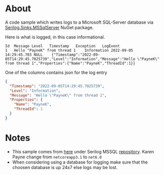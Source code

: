 ﻿# About

A code sample which writes logs to a Microsoft SQL-Server database via [Serilog.Sinks.MSSqlServer](https://www.nuget.org/packages/Serilog.Sinks.MSSqlServer/5.7.1?_src=template) NuGet package.

Here is what is logged, in this case informational.

```
Id	Message	Level	Timestamp	Exception	LogEvent
1	Hello "PayneK" from thread 1	Information	2022-09-05 14:29:45.703	NULL	{"Timestamp":"2022-09-05T14:29:45.7025739","Level":"Information","Message":"Hello \"PayneK\" from thread 1","Properties":{"Name":"PayneK","ThreadId":1}}
```

One of the columns contains json for the log entry

```json
{
  "Timestamp": "2022-09-05T14:29:45.7025739",
  "Level": "Information",
  "Message": "Hello \"PayneK\" from thread 1",
  "Properties": {
    "Name": "PayneK",
    "ThreadId": 1
  }
}
```


# Notes

- This sample comes from [here](https://github.com/serilog-mssql/serilog-sinks-mssqlserver/tree/dev/sample/CombinedConfigDemo) under 
Serilog MSSQL [repository](https://github.com/serilog-mssql). Karen Payne change from `netcoreapp3.1` to `net6.0`
- When considering using a database for logging make sure that the choosen database is up 24x7 else logs may be lost.

